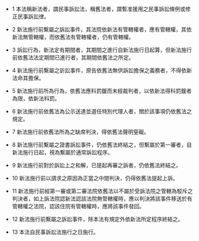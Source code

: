 * 1 本法稱新法者，謂民事訴訟法，稱舊法者，謂暫准援用之民事訴訟條例或修正民事訴訟律。

* 2 新法施行前繫屬之訴訟事件，其法院依新法有管轄權者，應有管轄權，其依新法無管轄權，而依舊法有管轄權者，仍有管轄權。

* 3 訴訟行為，新法定有期間者，其期間之進行自新法施行日起算，但新法施行前依舊法法定期間已進行者，其期間依舊法之所定。

* 4 新法施行前繫屬之訢訟事件，原告依舊法無供訴訟擔保之義務者，不得依新法命其擔保。

* 5 新法施行前所為行為，依舊法應科罰鍰而未經裁判者，以依新法得科罰鍰者為限，依新法科罰。

* 6 新法施行前依舊法為公示送達並選任特別代理人者，關於該事項仍依舊法之規定。

* 7 新法施行前依舊法所為之缺席判決，得依舊法聲明窒礙。

* 8 新法施行前繫屬之證書訴訟事件，仍依舊法終結之，但繫屬於第一審者，自新法施行日起，視為繫屬於通常訴訟程序。

* 9 新法施行前對於訴訟上之和解，已提起再審之訴者，仍依舊法終結之。

* 10 新法施行前以請求之原因為正當之中間判決，仍得依舊法提起上訴。

* 11 新法施行前經第一審或第二審法院依舊法以不屬於受訴法院之管轄為駁斥之判決者，如上訴法院認新法認該法院無管轄權時，應以判決將該事件移送於有管轄權之法院，認該住院有管轄權時，應將該事件發回。

* 12 新法施行前繫屬之訴訟事件，除本法有規定外依新法所定程序終結之。

* 13 本法自民事訴訟法施行之日施行。

